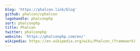 ```yaml
---
blog: 'https://phalcon.link/blog'
github: phalcon/cphalcon
logohandle: phalconphp
sort: phalconphp
title: Phalcon
twitter: phalconphp
website: 'https://phalconphp.com/en/'
wikipedia: https://en.wikipedia.org/wiki/Phalcon_(framework)
---
```

